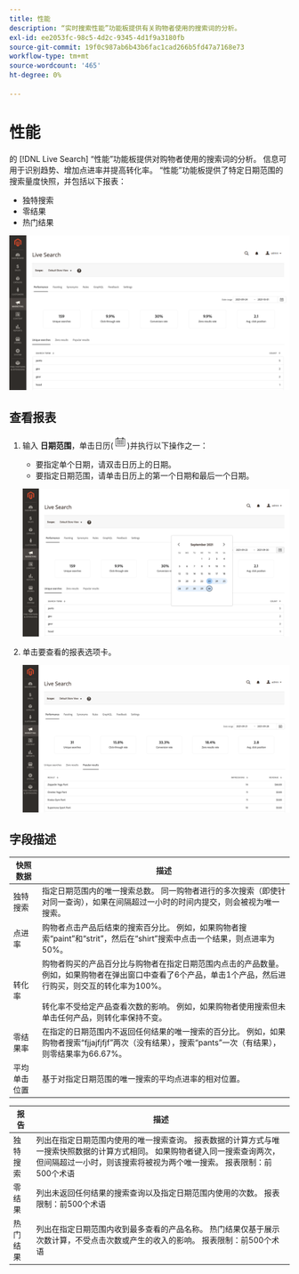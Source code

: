 ```yaml
---
title: 性能
description: “实时搜索性能”功能板提供有关购物者使用的搜索词的分析。
exl-id: ee2053fc-98c5-4d2c-9345-4d1f9a3180fb
source-git-commit: 19f0c987ab6b43b6fac1cad266b5fd47a7168e73
workflow-type: tm+mt
source-wordcount: '465'
ht-degree: 0%

---
```


# 性能

的 [!DNL Live Search] “性能”功能板提供对购物者使用的搜索词的分析。 信息可用于识别趋势、增加点进率并提高转化率。 “性能”功能板提供了特定日期范围的搜索量度快照，并包括以下报表：

* 独特搜索
* 零结果
* 热门结果

![性能](assets/performance-unique-searches.png)

## 查看报表

1. 输入 **日期范围**，单击日历(![日历](assets/btn-calendar.png))并执行以下操作之一：

   * 要指定单个日期，请双击日历上的日期。
   * 要指定日期范围，请单击日历上的第一个日期和最后一个日期。

   ![性能报表时间范围](assets/performance-calendar.png)

1. 单击要查看的报表选项卡。

   ![性能热门结果](assets/performance-popular-results.png)

## 字段描述

| 快照数据 | 描述 |
|--- |--- |
| 独特搜索 | 指定日期范围内的唯一搜索总数。 同一购物者进行的多次搜索（即使针对同一查询），如果在间隔超过一小时的时间内提交，则会被视为唯一搜索。 |
| 点进率 | 购物者点击产品后结束的搜索百分比。 例如，如果购物者搜索“paint”和“strit”，然后在“shirt”搜索中点击一个结果，则点进率为50%。 |
| 转化率 | 购物者购买的产品百分比与购物者在指定日期范围内点击的产品数量。 例如，如果购物者在弹出窗口中查看了6个产品，单击1个产品，然后进行购买，则交互的转化率为100%。 <br /><br />转化率不受给定产品查看次数的影响。 例如，如果购物者使用搜索但未单击任何产品，则转化率保持不变。 |
| 零结果率 | 在指定的日期范围内不返回任何结果的唯一搜索的百分比。 例如，如果购物者搜索“fjjajfjfjf”两次（没有结果），搜索“pants”一次（有结果），则零结果率为66.67%。 |
| 平均 单击位置 | 基于对指定日期范围的唯一搜索的平均点进率的相对位置。 |

| 报告 | 描述 |
|--- |--- |
| 独特搜索 | 列出在指定日期范围内使用的唯一搜索查询。 报表数据的计算方式与唯一搜索快照数据的计算方式相同。 如果购物者键入同一搜索查询两次，但间隔超过一小时，则该搜索将被视为两个唯一搜索。 报表限制：前500个术语 |
| 零结果 | 列出未返回任何结果的搜索查询以及指定日期范围内使用的次数。 报表限制：前500个术语 |
| 热门结果 | 列出在指定日期范围内收到最多查看的产品名称。 热门结果仅基于展示次数计算，不受点击次数或产生的收入的影响。 报表限制：前500个术语 |
